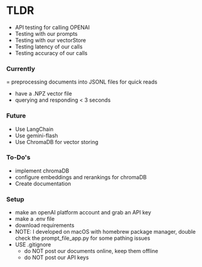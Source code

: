 # TLDR
- API testing for calling OPENAI
- Testing with our prompts
- Testing with our vectorStore
- Testing latency of our calls
- Testing accuracy of our calls

### Currently 
= preprocessing documents into JSONL files for quick reads
- have a .NPZ vector file
- querying and responding < 3 seconds

### Future
- Use LangChain
- Use gemini-flash
- Use ChromaDB for vector storing

### To-Do's
- implement chromaDB
- configure embeddings and rerankings for chromaDB
- Create documentation

### Setup
- make an openAI platform account and grab an API key
- make a .env file 
- download requirements
- NOTE: I developed on macOS with homebrew package manager, double check the prompt_file_app.py for some pathing issues
- USE .gitignore 
    - do NOT post our documents online, keep them offline
    - do NOT post our API keys
